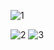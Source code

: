 
![1](https://cloud.githubusercontent.com/assets/16952537/14411913/7f8ea710-fee0-11e5-83c3-9bd3dc6cc81c.PNG)

![2](https://cloud.githubusercontent.com/assets/16952537/14411917/9f31b8fa-fee0-11e5-8fc6-8d2cee1452c8.PNG)
![3](https://cloud.githubusercontent.com/assets/16952537/14411930/f2be1f40-fee0-11e5-8200-2d09828744e3.PNG)

